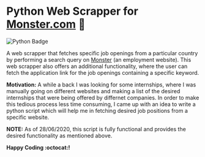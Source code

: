 # Python Web Scrapper for [Monster.com](https://www.monster.com/) :snake:

![Python Badge](https://img.shields.io/badge/Python-Python%20Web%20Scraping-brightgreen?logo=python)

A web scrapper that fetches specific job openings from a particular country by performing a search query on [Monster](https://www.monster.com/) (an employment website). This web scrapper also offers an additional functionality, where the user can fetch the application link for the job openings containing a specific keyword.

**Motivation:** A while a back I was looking for some internships, where I was manually going on different websites and making a list of the desired internships that were being offered by differnet companies. In order to make this tedious process less time consuming, I came up with an idea to write a python script which will help me in fetching desired job positions from a specific website.

**NOTE:** As of 28/06/2020, this script is fully functional and provides the desired functionality as mentioned above.

**Happy Coding :octocat:!**
